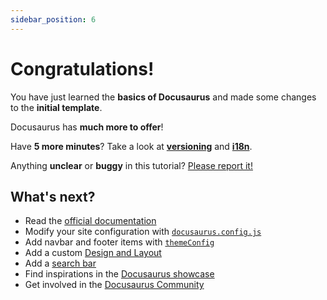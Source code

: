 ```yaml
---
sidebar_position: 6
---
```


# Congratulations!

You have just learned the **basics of Docusaurus** and made some changes to the **initial template**.

Docusaurus has **much more to offer**!

Have **5 more minutes**? Take a look at **[versioning](../tutorial-extras/manage-docs-versions.md)** and **[i18n](../tutorial-extras/translate-your-site.md)**.

Anything **unclear** or **buggy** in this tutorial? [Please report it!](https://github.com/facebook/docusaurus/discussions/4610)

## What's next?

* Read the [official documentation](https://docusaurus.io/)
* Modify your site configuration with [`docusaurus.config.js`](https://docusaurus.io/docs/api/docusaurus-config)
* Add navbar and footer items with [`themeConfig`](https://docusaurus.io/docs/api/themes/configuration)
* Add a custom [Design and Layout](https://docusaurus.io/docs/styling-layout)
* Add a [search bar](https://docusaurus.io/docs/search)
* Find inspirations in the [Docusaurus showcase](https://docusaurus.io/showcase)
* Get involved in the [Docusaurus Community](https://docusaurus.io/community/support)
